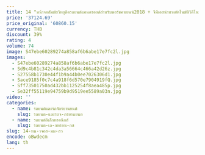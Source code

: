```yaml
---
title: 14 "หน้าจอสัมผัสวิทยุติดรถยนต์แอนดรอยด์สำหรับพอร์ชคาเยนน์2018 + จีพีเอสนำทางอัตโนมัติวิดีโอมัลติมีเดียคาร์เพลย์สเตอริโอ
price: '37124.69'
price_original: '60860.15'
currency: THB
discount: 39%
rating: 4
volume: 74
image: S47ebe60289274a858af6b6abe17e7fc2l.jpg
images:
  - S47ebe60289274a858af6b6abe17e7fc2l.jpg
  - Sd9c4b81c342c4da3a56664c466a42d26z.jpg
  - S27558b1730e44f1b9a44b0ee7026306d1.jpg
  - Sace9185f0c7c4a918f6d570e7904919fQ.jpg
  - Sff73501750ad432bb1125254f8aea485p.jpg
  - Se32ff55119e94759b9d9519ee5589a03n.jpg
video: ''
categories:
  - name: รถยนต์และรถจักรยานยนต์
    slug: รถยนต-และรถจ-กรยานยนต
  - name: รถยนต์อิเล็กทรอนิกส์
    slug: รถยนต-เล-กทรอน-กส
slug: 14-หน-าจอส-มผ-สว
encode: oBwdecm
lang: th
---
```

  